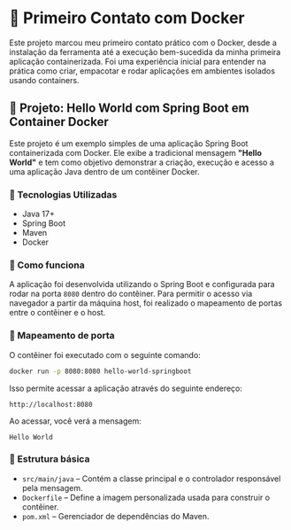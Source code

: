 # 🥇 Primeiro Contato com Docker

Este projeto marcou meu primeiro contato prático com o Docker, desde a instalação da ferramenta até a execução bem-sucedida da minha primeira aplicação containerizada. Foi uma experiência inicial para entender na prática como criar, empacotar e rodar aplicações em ambientes isolados usando containers.

## 🧪 Projeto: Hello World com Spring Boot em Container Docker

Este projeto é um exemplo simples de uma aplicação Spring Boot containerizada com Docker. Ele exibe a tradicional mensagem **"Hello World"** e tem como objetivo demonstrar a criação, execução e acesso a uma aplicação Java dentro de um contêiner Docker.

### 🔧 Tecnologias Utilizadas

- Java 17+
- Spring Boot
- Maven
- Docker

### 🚀 Como funciona

A aplicação foi desenvolvida utilizando o Spring Boot e configurada para rodar na porta `8080` dentro do contêiner. Para permitir o acesso via navegador a partir da máquina host, foi realizado o mapeamento de portas entre o contêiner e o host.

### 🔄 Mapeamento de porta

O contêiner foi executado com o seguinte comando:

```bash
docker run -p 8080:8080 hello-world-springboot
```

Isso permite acessar a aplicação através do seguinte endereço:

```
http://localhost:8080
```

Ao acessar, você verá a mensagem:

```
Hello World
```

### 📁 Estrutura básica

- `src/main/java` – Contém a classe principal e o controlador responsável pela mensagem.
- `Dockerfile` – Define a imagem personalizada usada para construir o contêiner.
- `pom.xml` – Gerenciador de dependências do Maven.
